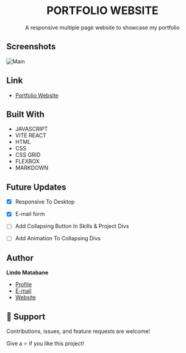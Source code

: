 <h1 align="center">PORTFOLIO WEBSITE</h1>

<p align="center">
  A responsive multiple page website to showcase my portfolio
</p>

## Screenshots
![Main]()

## Link

- [Portfolio Website](https://www.lindocode.com "View Website")

## Built With

- JAVASCRIPT
- VITE REACT
- HTML
- CSS
- CSS GRID
- FLEXBOX
- MARKDOWN

## Future Updates

- [x] Responsive To Desktop
- [x] E-mail form
- [ ] Add Collapsing Button In Skills & Project Divs
- [ ] Add Animation To Collapsing Divs 



## Author

**Lindo Matabane**

- [Profile](https://github.com/Lindo-code "Lindo Matabane")
- [E-mail](mailto:sdrowvieli1@gmail.com?subject=Hi "Hi!")
- [Website](https://github.com/Lindo-code/portfolio-website "Welcome")

## 🤝 Support

Contributions, issues, and feature requests are welcome!

Give a ⭐️ if you 
like this project!
